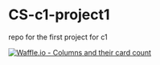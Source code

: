 # CS-c1-project1

repo for the first project for c1

[![Waffle.io - Columns and their card count](https://badge.waffle.io/Jonjy/CS-c1-project1-magenta.svg?columns=all)](https://waffle.io/Jonjy/CS-c1-project1)
